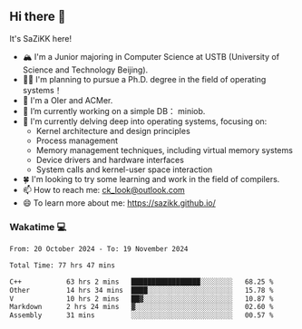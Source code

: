 ## Hi there 👋

It's SaZiKK here!

- 🏔️ I'm a Junior majoring in Computer Science  at USTB (University of Science and Technology Beijing).
- 🧑‍🎓 I'm planning to pursue a Ph.D. degree in the field of operating systems！
- 🚀 I'm a OIer and ACMer.
- 🔭 I’m currently working on a simple DB： miniob.
- 🌱 I'm currently delving deep into operating systems, focusing on:
  - Kernel architecture and design principles
  - Process management
  - Memory management techniques, including virtual memory systems
  - Device drivers and hardware interfaces
  - System calls and kernel-user space interaction
- 🍀 I'm looking to try some learning and work in the field of compilers.
- 📫 How to reach me: ck_look@outlook.com
- 😄 To learn more about me: https://sazikk.github.io/

  
<!--
**SaZiKK/SaZiKK** is a ✨ _special_ ✨ repository because its `README.md` (this file) appears on your GitHub profile.

Here are some ideas to get you started:

- 🔭 I’m currently working on ...
- 🌱 I’m currently learning ...
- 👯 I’m looking to collaborate on ...
- 🤔 I’m looking for help with ...
- 💬 Ask me about ...
- 📫 How to reach me: ...
- 😄 Pronouns: ...
- ⚡ Fun fact: ...
-->

### Wakatime 💻

<!--START_SECTION:waka-->

```txt
From: 20 October 2024 - To: 19 November 2024

Total Time: 77 hrs 47 mins

C++           63 hrs 2 mins   █████████████████░░░░░░░░   68.25 %
Other         14 hrs 34 mins  ████░░░░░░░░░░░░░░░░░░░░░   15.78 %
V             10 hrs 2 mins   ██▓░░░░░░░░░░░░░░░░░░░░░░   10.87 %
Markdown      2 hrs 24 mins   ▓░░░░░░░░░░░░░░░░░░░░░░░░   02.60 %
Assembly      31 mins         ░░░░░░░░░░░░░░░░░░░░░░░░░   00.57 %
```

<!--END_SECTION:waka-->
